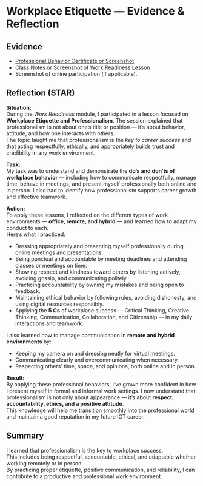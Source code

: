 # Workplace Etiquette — Evidence & Reflection

## Evidence
- [Professional Behavior Certificate or Screenshot](./artifacts/workplace_etiquette_certificate.png)
- [Class Notes or Screenshot of Work Readiness Lesson](./artifacts/workplace_etiquette_lesson.png)
- Screenshot of online participation (if applicable).

## Reflection (STAR)

**Situation:**  
During the *Work Readiness* module, I participated in a lesson focused on **Workplace Etiquette and Professionalism**. The session explained that professionalism is not about one’s title or position — it’s about behavior, attitude, and how one interacts with others.  
The topic taught me that professionalism is the *key to career success* and that acting respectfully, ethically, and appropriately builds trust and credibility in any work environment.

**Task:**  
My task was to understand and demonstrate the **do’s and don’ts of workplace behavior** — including how to communicate respectfully, manage time, behave in meetings, and present myself professionally both online and in person. I also had to identify how professionalism supports career growth and effective teamwork.

**Action:**  
To apply these lessons, I reflected on the different types of work environments — **office, remote, and hybrid** — and learned how to adapt my conduct to each.  
Here’s what I practiced:
- Dressing appropriately and presenting myself professionally during online meetings and presentations.  
- Being punctual and accountable by meeting deadlines and attending classes or meetings on time.  
- Showing respect and kindness toward others by listening actively, avoiding gossip, and communicating politely.  
- Practicing accountability by owning my mistakes and being open to feedback.  
- Maintaining ethical behavior by following rules, avoiding dishonesty, and using digital resources responsibly.  
- Applying the **5 Cs** of workplace success — Critical Thinking, Creative Thinking, Communication, Collaboration, and Citizenship — in my daily interactions and teamwork.  

I also learned how to manage communication in **remote and hybrid environments** by:
- Keeping my camera on and dressing neatly for virtual meetings.  
- Communicating clearly and overcommunicating when necessary.  
- Respecting others’ time, space, and opinions, both online and in person.

**Result:**  
By applying these professional behaviors, I’ve grown more confident in how I present myself in formal and informal work settings. I now understand that professionalism is not only about appearance — it’s about **respect, accountability, ethics, and a positive attitude**.  
This knowledge will help me transition smoothly into the professional world and maintain a good reputation in my future ICT career.


## Summary
I learned that professionalism is the key to workplace success.  
This includes being respectful, accountable, ethical, and adaptable whether working remotely or in person.  
By practicing proper etiquette, positive communication, and reliability, I can contribute to a productive and professional work environment.

